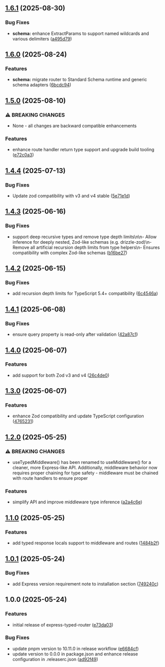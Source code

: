 ## [1.6.1](https://github.com/Mini-Sylar/express-typed-router/compare/v1.6.0...v1.6.1) (2025-08-30)

### Bug Fixes

* **schema:** enhance ExtractParams to support named wildcards and various delimiters ([a495d79](https://github.com/Mini-Sylar/express-typed-router/commit/a495d79c8ff39b747fa425607894f7cc443b13a8))

## [1.6.0](https://github.com/Mini-Sylar/express-typed-router/compare/v1.5.0...v1.6.0) (2025-08-24)

### Features

* **schema:** migrate router to Standard Schema runtime and generic schema adapters ([6bcdc94](https://github.com/Mini-Sylar/express-typed-router/commit/6bcdc9410c52470ba4eabb95f54f55097e4b2a87))

## [1.5.0](https://github.com/Mini-Sylar/express-typed-router/compare/v1.4.4...v1.5.0) (2025-08-10)

### ⚠ BREAKING CHANGES

* None - all changes are backward compatible enhancements

### Features

* enhance route handler return type support and upgrade build tooling ([e72c0a3](https://github.com/Mini-Sylar/express-typed-router/commit/e72c0a31d277168e0380d678e9cd63fcaa7bec3c))

## [1.4.4](https://github.com/Mini-Sylar/express-typed-router/compare/v1.4.3...v1.4.4) (2025-07-13)

### Bug Fixes

* Update zod compatibility with v3 and v4 stable ([5e71e1d](https://github.com/Mini-Sylar/express-typed-router/commit/5e71e1d3bd6cbf6d2bfb9c377702ea41cb6fe5a9))

## [1.4.3](https://github.com/Mini-Sylar/express-typed-router/compare/v1.4.2...v1.4.3) (2025-06-16)

### Bug Fixes

* support deep recursive types and remove type depth limits\n\n- Allow inference for deeply nested, Zod-like schemas (e.g. drizzle-zod)\n- Remove all artificial recursion depth limits from type helpers\n- Ensures compatibility with complex Zod-like schemas ([b16be27](https://github.com/Mini-Sylar/express-typed-router/commit/b16be276ed1615e4b02ab727abd18fe08661d60d))

## [1.4.2](https://github.com/Mini-Sylar/express-typed-router/compare/v1.4.1...v1.4.2) (2025-06-15)

### Bug Fixes

* add recursion depth limits for TypeScript 5.4+ compatibility ([6c4546a](https://github.com/Mini-Sylar/express-typed-router/commit/6c4546a83162787f3e43802591aa4625668f43a5))

## [1.4.1](https://github.com/Mini-Sylar/express-typed-router/compare/v1.4.0...v1.4.1) (2025-06-08)

### Bug Fixes

* ensure query property is read-only after validation ([42a87c1](https://github.com/Mini-Sylar/express-typed-router/commit/42a87c1731cf79d5f01ae78821991059f4b7ec51))

## [1.4.0](https://github.com/Mini-Sylar/express-typed-router/compare/v1.3.0...v1.4.0) (2025-06-07)

### Features

* add support for both Zod v3 and v4 ([26c4de0](https://github.com/Mini-Sylar/express-typed-router/commit/26c4de0a937be129178f5b4f0abc6b87374437d3))

## [1.3.0](https://github.com/Mini-Sylar/express-typed-router/compare/v1.2.0...v1.3.0) (2025-06-07)

### Features

* enhance Zod compatibility and update TypeScript configuration ([4765231](https://github.com/Mini-Sylar/express-typed-router/commit/476523183ba4a4a33e08877c161e1fa6a18d01b5))

## [1.2.0](https://github.com/Mini-Sylar/express-typed-router/compare/v1.1.0...v1.2.0) (2025-05-25)

### ⚠ BREAKING CHANGES

* useTypedMiddleware() has been renamed to useMiddleware() for
a cleaner, more Express-like API. Additionally, middleware behavior now
requires proper chaining for type safety - middleware must be chained with
route handlers to ensure proper

### Features

* simplify API and improve middleware type inference ([a2a4c6e](https://github.com/Mini-Sylar/express-typed-router/commit/a2a4c6eb249ceab09759148ca53b2c71fc31c731))

## [1.1.0](https://github.com/Mini-Sylar/express-typed-router/compare/v1.0.1...v1.1.0) (2025-05-25)

### Features

* add typed response locals support to middleware and routes ([1484b2f](https://github.com/Mini-Sylar/express-typed-router/commit/1484b2fc919943d342d6d342700ac223b5e1b6d8))

## [1.0.1](https://github.com/Mini-Sylar/express-typed-router/compare/v1.0.0...v1.0.1) (2025-05-24)

### Bug Fixes

* add Express version requirement note to installation section ([749240c](https://github.com/Mini-Sylar/express-typed-router/commit/749240ca0a370e79932344e20457949cbb65e7de))

## 1.0.0 (2025-05-24)

### Features

* initial release of express-typed-router ([e73da03](https://github.com/Mini-Sylar/express-typed-router/commit/e73da031bbf45ae219da5518b47e107677da6872))

### Bug Fixes

* update pnpm version to 10.11.0 in release workflow ([e6684cf](https://github.com/Mini-Sylar/express-typed-router/commit/e6684cfcb9bad33e47bf1131c52199652dc18b79))
* update version to 0.0.0 in package.json and enhance release configuration in .releaserc.json ([ad92f49](https://github.com/Mini-Sylar/express-typed-router/commit/ad92f4977e714fe6e5cd5f04e62aa94bee43bea2))
